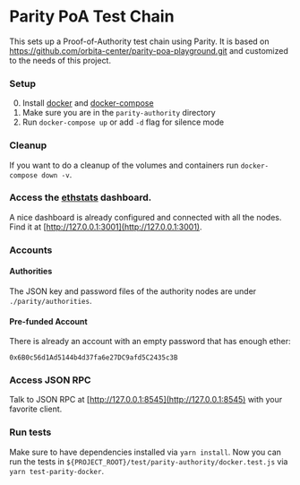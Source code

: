 # Parity PoA Test Chain
This sets up a Proof-of-Authority test chain using Parity. It is based on https://github.com/orbita-center/parity-poa-playground.git and customized to the needs of this project.

### Setup

0. Install [docker](https://docs.docker.com/engine/installation/) and [docker-compose](https://docs.docker.com/compose/install/)
1. Make sure you are in the `parity-authority` directory
2. Run `docker-compose up` or add `-d` flag for silence mode


### Cleanup
If you want to do a cleanup of the volumes and containers run `docker-compose down -v`. 

### Access the [ethstats](https://github.com/cubedro/eth-netstats) dashboard.
A nice dashboard is already configured and connected with all the nodes.
Find it at [http://127.0.0.1:3001](http://127.0.0.1:3001).

### Accounts

#### Authorities
The JSON key and password files of the authority nodes are under `./parity/authorities`.

#### Pre-funded Account
There is already an account with an empty password that has enough ether:
```
0x6B0c56d1Ad5144b4d37fa6e27DC9afd5C2435c3B
```

### Access JSON RPC 
Talk to JSON RPC at [http://127.0.0.1:8545](http://127.0.0.1:8545) with your favorite client.

### Run tests
Make sure to have dependencies installed via `yarn install`. Now you can run the tests in `${PROJECT_ROOT}/test/parity-authority/docker.test.js` via `yarn test-parity-docker`.
